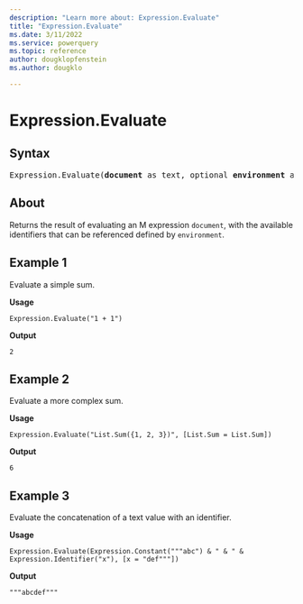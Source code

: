 ```yaml
---
description: "Learn more about: Expression.Evaluate"
title: "Expression.Evaluate"
ms.date: 3/11/2022
ms.service: powerquery
ms.topic: reference
author: dougklopfenstein
ms.author: dougklo

---
```

# Expression.Evaluate

## Syntax

<pre>
Expression.Evaluate(<b>document</b> as text, optional <b>environment</b> as nullable record) as any
</pre>
  
## About

Returns the result of evaluating an M expression `document`, with the available identifiers that can be referenced defined by `environment`.

## Example 1

Evaluate a simple sum.

**Usage**

```powerquery-m
Expression.Evaluate("1 + 1")
```

**Output**

`2`

## Example 2

Evaluate a more complex sum.

**Usage**

```powerquery-m
Expression.Evaluate("List.Sum({1, 2, 3})", [List.Sum = List.Sum])
```

**Output**

`6`

## Example 3

Evaluate the concatenation of a text value with an identifier.

**Usage**

```powerquery-m
Expression.Evaluate(Expression.Constant("""abc") & " & " & Expression.Identifier("x"), [x = "def"""])
```

**Output**

`"""abcdef"""`
